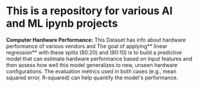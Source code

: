 # This is a repository for various AI and ML ipynb projects

**Computer Hardware Performance:** This Dataset has info about hardware performance of various vendors and The goal of applying** linear regression** with these splits (80:20) and (90:10)  is to build a predictive model that can estimate hardware performance based on input features and then assess how well this model generalizes to new, unseen hardware configurations. The evaluation metrics used in both cases (e.g., mean squared error, R-squared) can help quantify the model's performance.
